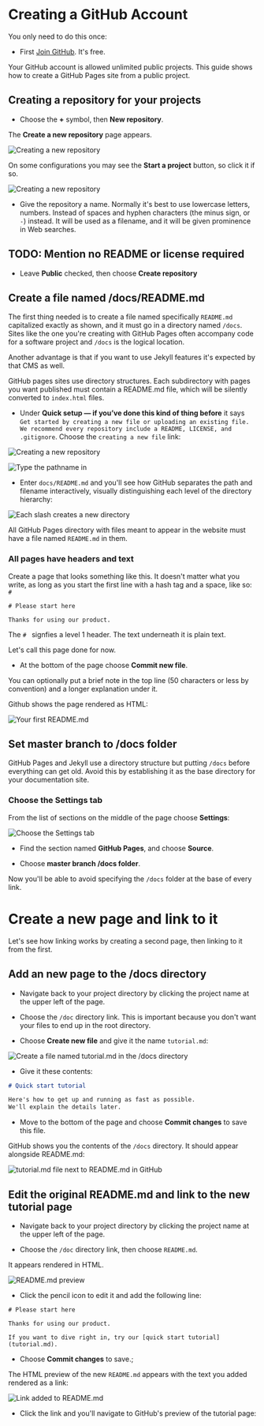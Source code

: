 # Creating a GitHub Account

You only need to do this once:

* First [Join GitHub](https://github.com/join). It's free.

Your GitHub account is allowed unlimited public projects.
This guide shows how to create a GitHub Pages site from a public project.

## Creating a repository for your projects

* Choose the **+** symbol, then **New repository**.

The **Create a new repository** page appears.

![Creating a new repository](./assets/create-new-github-repository.png)

On some configurations you may see the **Start a project** button, so click it if so.

![Creating a new repository](./assets/github-start-project.png)

* Give the repository a name. Normally it's best to use lowercase letters, numbers. Instead of spaces and hyphen characters (the minus sign, or `-`) instead. It will be used as a filename, and it will be given prominence in Web searches.

## TODO: Mention no README or license required

* Leave **Public** checked, then choose **Create repository**

## Create a file named /docs/README.md 

The first thing needed is to create a file named specifically `README.md` capitalized exactly as shown, 
and it must go in a directory named `/docs`. Sites like the one you're creating with GitHub Pages often accompany
code for a software project and `/docs` is the logical location.

Another advantage is that if you want to use 
Jekyll features it's expected by that CMS as well.

GitHub pages sites use directory structures. Each subdirectory with pages you want published must contain
a README.md file, which will be silently converted to `index.html` files.

* Under **Quick setup — if you’ve done this kind of thing before** it says
`Get started by creating a new file or uploading an existing file. We recommend every repository include a README, LICENSE, and .gitignore`. Choose the `creating a new file` link:

![Creating a new repository](./assets/github-quick-setup.png)

![Type the pathname in](./assets/github-type-full-pathname.png)

* Enter `docs/README.md` and you'll see how GitHub separates the path and filename
interactively, visually distinguishing each level of the directory
hierarchy:

![Each slash creates a new directory](./assets/github-enter-directory-slash-filename.png)

All GitHub Pages directory with files meant to appear in the website
must have a file named `README.md` in them.

### All pages have headers and text

Create a page that looks something like this. It doesn't matter what you write,
as long as you start the first line with a hash tag and a space, like so: `# `

```
# Please start here

Thanks for using our product.
```

The `# ` signfies a level 1 header. The text underneath it is plain text.

Let's call this page done for now. 

* At the bottom of the page choose **Commit new file**.

You can optionally put a brief note in the top line (50 characters or less by convention)
and a longer explanation under it.

Github shows the page rendered as HTML:

![Your first README.md](./assets/github-pages-first-readme.png)

## Set master branch to /docs folder 

GitHub Pages and Jekyll use a directory structure but putting `/docs`
before everything can get old. Avoid this by establishing it
as the base directory for your documentation site.

### Choose the Settings tab

From the list of sections on the middle of the page choose **Settings**:

![Choose the Settings tab](./assets/github-settings-tab.png)

* Find the section named **GitHub Pages**, and choose  **Source**.

* Choose **master branch /docs folder**.

Now you'll be able to avoid specifying the `/docs` folder at the base of every link.

# Create a new page and link to it

Let's see how linking works by creating a second page, then linking to it from the first.

## Add an new page to the /docs directory

* Navigate back to your project directory by clicking the project name at the upper left of the page.

* Choose the `/doc` directory link. This is important because you don't want your
files to end up in the root directory.

* Choose **Create new file** and give it the name `tutorial.md`:

![Create a file named tutorial.md in the /docs directory](./assets/github-create-tutorial-md-file.png)

* Give it these contents:

```md
# Quick start tutorial

Here's how to get up and running as fast as possible.
We'll explain the details later.
```

* Move to the bottom of the page and choose **Commit changes** to save this file.

GitHub shows you the contents of the `/docs` directory. It should appear alongside README.md:

![tutorial.md file next to README.md in GitHub](./assets/tutorial-and-readme.png)

## Edit the original README.md and link to the new tutorial page


* Navigate back to your project directory by clicking the project name at the upper left of the page.

* Choose the `/doc` directory link, then choose `README.md`.

It appears rendered in HTML. 

![README.md preview](./assets/github-pages-nav-tutorial.png)


* Click the pencil icon to edit it 
and add the following line:


```md{3}
# Please start here

Thanks for using our product.

If you want to dive right in, try our [quick start tutorial](tutorial.md). 
```

* Choose **Commit changes** to save.;

The HTML preview of the new `README.md` appears with 
the text you added rendered as a link:

![Link added to README.md](./assets/github-pages-link-added.png)

* Click the link and you'll navigate to GitHub's preview of the tutorial page:


